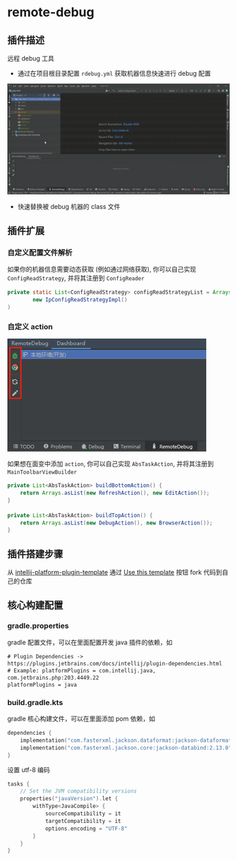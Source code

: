 # remote-debug

## 插件描述

<!-- Plugin description -->

远程 debug 工具

- 通过在项目根目录配置 `rdebug.yml` 获取机器信息快速进行 debug 配置

![dashboard.gif](./screenshots/dashboard.gif)

- 快速替换被 debug 机器的 class 文件



<!-- Plugin description end -->

## 插件扩展

### 自定义配置文件解析

如果你的机器信息需要动态获取 (例如通过网络获取), 你可以自己实现 `ConfigReadStrategy`, 并将其注册到 `ConfigReader`

```java
private static List<ConfigReadStrategy> configReadStrategyList = Arrays.asList(
        new IpConfigReadStrategyImpl()
)
```
### 自定义 action

![task-action.png](./screenshots/task-action.png)

如果想在面变中添加 `action`, 你可以自己实现 `AbsTaskAction`, 并将其注册到 `MainToolbarViewBuilder`

```java
private List<AbsTaskAction> buildBottomAction() {
    return Arrays.asList(new RefreshAction(), new EditAction());
}

private List<AbsTaskAction> buildTopAction() {
    return Arrays.asList(new DebugAction(), new BrowserAction());
}
```
## 插件搭建步骤

从 [intellij-platform-plugin-template](https://github.com/JetBrains/intellij-platform-plugin-template) 通过 [Use this template]() 按钮 fork 代码到自己的仓库

## 核心构建配置

### gradle.properties

gradle 配置文件，可以在里面配置开发 java 插件的依赖，如

```properties
# Plugin Dependencies -> https://plugins.jetbrains.com/docs/intellij/plugin-dependencies.html
# Example: platformPlugins = com.intellij.java, com.jetbrains.php:203.4449.22
platformPlugins = java
```

### build.gradle.kts

gradle 核心构建文件，可以在里面添加 pom 依赖，如

```kotlin
dependencies {
    implementation("com.fasterxml.jackson.dataformat:jackson-dataformat-yaml:2.13.0")
    implementation("com.fasterxml.jackson.core:jackson-databind:2.13.0")
}
```

设置 utf-8 编码

```kotlin
tasks {
    // Set the JVM compatibility versions
    properties("javaVersion").let {
        withType<JavaCompile> {
            sourceCompatibility = it
            targetCompatibility = it
            options.encoding = "UTF-8"
        }
    }
}
```